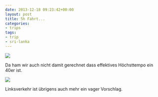 ```yaml
---
date: 2013-12-18 09:23:42+00:00
layout: post
title: 5h Fahrt...
categories:
- trips
tags:
- trip
- sri-lanka
---
```


[![](http://clemi.ag3r.at/wp-content/uploads/2013/12/wpid-Photo-18.12.2013-1036.jpg)](http://clemi.ag3r.at/wp-content/uploads/2013/12/wpid-Photo-18.12.2013-1036.jpg)





Da ham wir auch nicht damit gerechnet dass effektives Höchsttempo ein 40er ist.  





[![](http://clemi.ag3r.at/wp-content/uploads/2013/12/wpid-Photo-18.12.2013-1040.jpg)](http://clemi.ag3r.at/wp-content/uploads/2013/12/wpid-Photo-18.12.2013-1040.jpg)









Linksverkehr ist übrigens auch mehr ein vager Vorschlag. 
